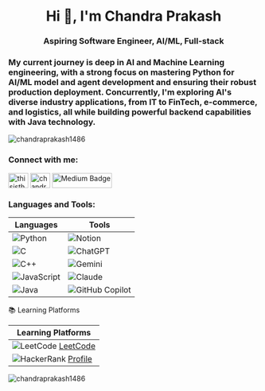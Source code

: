 <h1 align="center">Hi 👋, I'm Chandra Prakash</h1>
<h3 align="center">Aspiring Software Engineer, AI/ML, Full-stack</h3>
<h3 align="left">My current journey is deep in AI and Machine Learning engineering, with a strong focus on mastering Python for AI/ML model and agent development and ensuring their robust production deployment. Concurrently, I'm exploring AI's diverse industry applications, from IT to FinTech, e-commerce, and logistics, all while building powerful backend capabilities with Java technology.</h3>




<p align="left"> <img src="https://komarev.com/ghpvc/?username=chandraprakash1486&label=Profile%20views&color=0e75b6&style=flat" alt="chandraprakash1486" /> </p>


<h3 align="left">Connect with me:</h3>
<p align="left">
<a href="https://dev.to/thisisthedeveloper" target="blank"><img align="center" src="https://raw.githubusercontent.com/rahuldkjain/github-profile-readme-generator/master/src/images/icons/Social/devto.svg" alt="thisisthedeveloper" height="30" width="40" /></a>
<a href="https://linkedin.com/in/chandra-prakash-tekwani-82327927a" target="blank"><img align="center" src="https://raw.githubusercontent.com/rahuldkjain/github-profile-readme-generator/master/src/images/icons/Social/linked-in-alt.svg" alt="chandra-prakash-tekwani-82327927a" height="30" width="40" /></a>
  <a href="https://medium.com/@chandraprakashtekwani8" target="_blank">
  <img align="center" src="https://img.shields.io/badge/-Medium-12100E?style=flat&logo=Medium&logoColor=white" alt="Medium Badge" height="30" width="120">
</a>

</p>

<h3 align="left">Languages and Tools:</h3>


| **Languages**  | **Tools**       |
|-----------------|-----------------|
| ![Python](https://img.shields.io/badge/-Python-3776AB?logo=python&logoColor=white)  | ![Notion](https://img.shields.io/badge/-Notion-000000?logo=notion&logoColor=white) |
| ![C](https://img.shields.io/badge/-C-A8B9CC?logo=c&logoColor=white)                | ![ChatGPT](https://img.shields.io/badge/-ChatGPT-10A37F?logo=openai&logoColor=white) |
| ![C++](https://img.shields.io/badge/-C++-00599C?logo=c%2B%2B&logoColor=white)      | ![Gemini](https://img.shields.io/badge/-Gemini-FF5F1F?logo=google&logoColor=white)  |
| ![JavaScript](https://img.shields.io/badge/-JavaScript-F7DF1E?logo=javascript&logoColor=black) | ![Claude](https://img.shields.io/badge/-Claude-3333FF?logo=anthropic&logoColor=white) |
| ![Java](https://img.shields.io/badge/-Java-007396?logo=java&logoColor=white)       | ![GitHub Copilot](https://img.shields.io/badge/-GitHub%20Copilot-181717?logo=github&logoColor=white) |


📚 Learning Platforms

| **Learning Platforms** |
|------------------------|
| ![LeetCode](https://img.shields.io/badge/-LeetCode-FFA116?logo=leetcode&logoColor=white) [LeetCode](https://leetcode.com) |
| ![HackerRank](https://img.shields.io/badge/-HackerRank-2EC866?logo=hackerrank&logoColor=white) [Profile](https://www.hackerrank.com/profile/golutekwani2) |


<p><img align="center" src="https://github-readme-stats.vercel.app/api/top-langs?username=chandraprakash1486&show_icons=true&locale=en&layout=compact" alt="chandraprakash1486" /></p>
